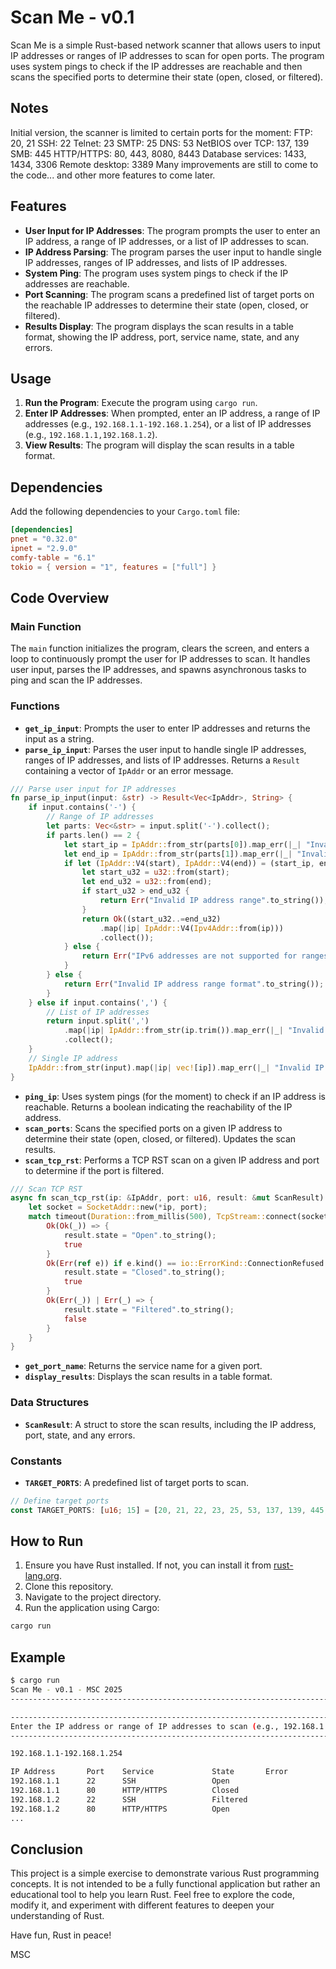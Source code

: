 # Scan Me - v0.1

Scan Me is a simple Rust-based network scanner that allows users to input IP addresses or ranges of IP addresses to scan for open ports. The program uses system pings to check if the IP addresses are reachable and then scans the specified ports to determine their state (open, closed, or filtered).

## Notes 
Initial version, the scanner is limited to certain ports for the moment:
    FTP: 20, 21
    SSH: 22
    Telnet: 23
    SMTP: 25
    DNS: 53
    NetBIOS over TCP: 137, 139
    SMB: 445
    HTTP/HTTPS: 80, 443, 8080, 8443
    Database services: 1433, 1434, 3306
    Remote desktop: 3389
Many improvements are still to come to the code... and other more features to come later.

## Features

- **User Input for IP Addresses**: The program prompts the user to enter an IP address, a range of IP addresses, or a list of IP addresses to scan.
- **IP Address Parsing**: The program parses the user input to handle single IP addresses, ranges of IP addresses, and lists of IP addresses.
- **System Ping**: The program uses system pings to check if the IP addresses are reachable.
- **Port Scanning**: The program scans a predefined list of target ports on the reachable IP addresses to determine their state (open, closed, or filtered).
- **Results Display**: The program displays the scan results in a table format, showing the IP address, port, service name, state, and any errors.

## Usage

1. **Run the Program**: Execute the program using `cargo run`.
2. **Enter IP Addresses**: When prompted, enter an IP address, a range of IP addresses (e.g., `192.168.1.1-192.168.1.254`), or a list of IP addresses (e.g., `192.168.1.1,192.168.1.2`).
3. **View Results**: The program will display the scan results in a table format.

## Dependencies
Add the following dependencies to your `Cargo.toml` file:

```toml
[dependencies]
pnet = "0.32.0"
ipnet = "2.9.0"
comfy-table = "6.1"
tokio = { version = "1", features = ["full"] }
```

## Code Overview

### Main Function

The `main` function initializes the program, clears the screen, and enters a loop to continuously prompt the user for IP addresses to scan. It handles user input, parses the IP addresses, and spawns asynchronous tasks to ping and scan the IP addresses.

### Functions

- **`get_ip_input`**: Prompts the user to enter IP addresses and returns the input as a string.
- **`parse_ip_input`**: Parses the user input to handle single IP addresses, ranges of IP addresses, and lists of IP addresses. Returns a `Result` containing a vector of `IpAddr` or an error message.
```rust
/// Parse user input for IP addresses
fn parse_ip_input(input: &str) -> Result<Vec<IpAddr>, String> {
    if input.contains('-') {
        // Range of IP addresses
        let parts: Vec<&str> = input.split('-').collect();
        if parts.len() == 2 {
            let start_ip = IpAddr::from_str(parts[0]).map_err(|_| "Invalid start IP address")?;
            let end_ip = IpAddr::from_str(parts[1]).map_err(|_| "Invalid end IP address")?;
            if let (IpAddr::V4(start), IpAddr::V4(end)) = (start_ip, end_ip) {
                let start_u32 = u32::from(start);
                let end_u32 = u32::from(end);
                if start_u32 > end_u32 {
                    return Err("Invalid IP address range".to_string());
                }
                return Ok((start_u32..=end_u32)
                    .map(|ip| IpAddr::V4(Ipv4Addr::from(ip)))
                    .collect());
            } else {
                return Err("IPv6 addresses are not supported for ranges".to_string());
            }
        } else {
            return Err("Invalid IP address range format".to_string());
        }
    } else if input.contains(',') {
        // List of IP addresses
        return input.split(',')
            .map(|ip| IpAddr::from_str(ip.trim()).map_err(|_| "Invalid IP address".to_string()))
            .collect();
    }
    // Single IP address
    IpAddr::from_str(input).map(|ip| vec![ip]).map_err(|_| "Invalid IP address".to_string())
}
```
- **`ping_ip`**: Uses system pings (for the moment) to check if an IP address is reachable. Returns a boolean indicating the reachability of the IP address.
- **`scan_ports`**: Scans the specified ports on a given IP address to determine their state (open, closed, or filtered). Updates the scan results.
- **`scan_tcp_rst`**: Performs a TCP RST scan on a given IP address and port to determine if the port is filtered.
```rust
/// Scan TCP RST
async fn scan_tcp_rst(ip: &IpAddr, port: u16, result: &mut ScanResult) -> bool {
    let socket = SocketAddr::new(*ip, port);
    match timeout(Duration::from_millis(500), TcpStream::connect(socket)).await {
        Ok(Ok(_)) => {
            result.state = "Open".to_string();
            true
        }
        Ok(Err(ref e)) if e.kind() == io::ErrorKind::ConnectionRefused => {
            result.state = "Closed".to_string();
            true
        }
        Ok(Err(_)) | Err(_) => {
            result.state = "Filtered".to_string();
            false
        }
    }
}
```

- **`get_port_name`**: Returns the service name for a given port.
- **`display_results`**: Displays the scan results in a table format.

### Data Structures

- **`ScanResult`**: A struct to store the scan results, including the IP address, port, state, and any errors.

### Constants

- **`TARGET_PORTS`**: A predefined list of target ports to scan.
```rust
// Define target ports
const TARGET_PORTS: [u16; 15] = [20, 21, 22, 23, 25, 53, 137, 139, 445, 80, 443, 8080, 8443, 1433, 3306];
```

## How to Run

1. Ensure you have Rust installed. If not, you can install it from [rust-lang.org](https://www.rust-lang.org/).
2. Clone this repository.
3. Navigate to the project directory.
4. Run the application using Cargo:

```sh
cargo run
```

## Example

```sh
$ cargo run
Scan Me - v0.1 - MSC 2025
----------------------------------------------------------------------------------

---------------------------------------------------------------------------------------------------------------------------------------
Enter the IP address or range of IP addresses to scan (e.g., 192.168.1.1-192.168.1.254 or 192.168.1.1,192.168.1.2) or 'q' to quit:
---------------------------------------------------------------------------------------------------------------------------------------

192.168.1.1-192.168.1.254

IP Address       Port    Service             State       Error
192.168.1.1      22      SSH                 Open        
192.168.1.1      80      HTTP/HTTPS          Closed      
192.168.1.2      22      SSH                 Filtered    
192.168.1.2      80      HTTP/HTTPS          Open        
...
```

## Conclusion

This project is a simple exercise to demonstrate various Rust programming concepts. It is not intended to be a fully functional application but rather an educational tool to help you learn Rust. Feel free to explore the code, modify it, and experiment with different features to deepen your understanding of Rust.

Have fun, Rust in peace!

MSC
